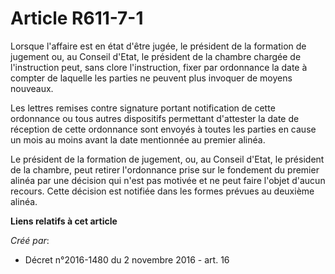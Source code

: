 # Article R611-7-1

Lorsque l'affaire est en état d'être jugée, le président de la formation de jugement ou, au Conseil d'Etat, le président de
la chambre chargée de l'instruction peut, sans clore l'instruction, fixer par ordonnance la date à compter de laquelle les
parties ne peuvent plus invoquer de moyens nouveaux.

Les lettres remises contre signature portant notification de cette ordonnance ou tous autres dispositifs permettant
d'attester la date de réception de cette ordonnance sont envoyés à toutes les parties en cause un mois au moins avant la date
mentionnée au premier alinéa.

Le président de la formation de jugement, ou, au Conseil d'Etat, le président de la chambre, peut retirer l'ordonnance prise
sur le fondement du premier alinéa par une décision qui n'est pas motivée et ne peut faire l'objet d'aucun recours. Cette
décision est notifiée dans les formes prévues au deuxième alinéa.

**Liens relatifs à cet article**

_Créé par_:

  - Décret n°2016-1480 du 2 novembre 2016 - art. 16
